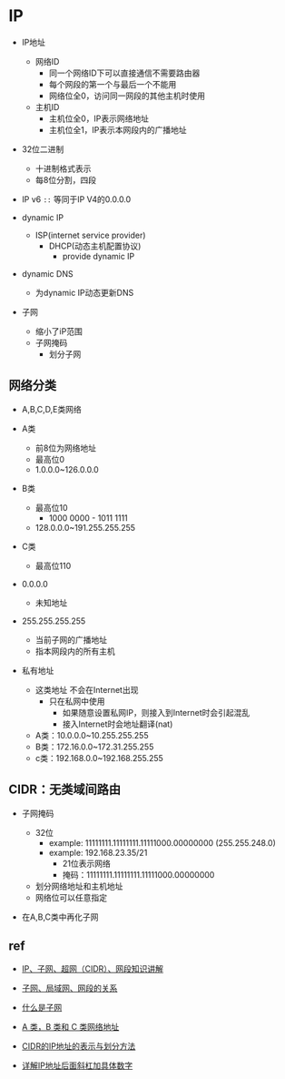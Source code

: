 # IP

+ IP地址
    + 网络ID
        + 同一个网络ID下可以直接通信不需要路由器
        + 每个网段的第一个与最后一个不能用
        + 网络位全0，访问同一网段的其他主机时使用
    + 主机ID
        + 主机位全0，IP表示网络地址
        + 主机位全1，IP表示本网段内的广播地址

+ 32位二进制
    + 十进制格式表示
    + 每8位分割，四段


+  IP v6 `::` 等同于IP V4的0.0.0.0


+ dynamic IP
    + ISP(internet service provider)
        + DHCP(动态主机配置协议)
            + provide dynamic IP

+ dynamic DNS
    + 为dynamic IP动态更新DNS

+ 子网
    + 缩小了iP范围
    + 子网掩码
        + 划分子网

## 网络分类

+ A,B,C,D,E类网络
+ A类
    + 前8位为网络地址
    + 最高位0
    + 1.0.0.0~126.0.0.0

+ B类
    + 最高位10
        + 1000 0000 - 1011 1111
    + 128.0.0.0~191.255.255.255

+ C类
    + 最高位110

+ 0.0.0.0
    + 未知地址

+ 255.255.255.255
    + 当前子网的广播地址
    + 指本网段内的所有主机

+ 私有地址
    + 这类地址 不会在Internet出现
        + 只在私网中使用
            + 如果随意设置私网IP，则接入到Internet时会引起混乱
            + 接入Internet时会地址翻译(nat)
    + A类：10.0.0.0~10.255.255.255
    + B类：172.16.0.0~172.31.255.255
    + c类：192.168.0.0~192.168.255.255
    

## CIDR：无类域间路由

+ 子网掩码
    + 32位
        + example: 11111111.11111111.11111000.00000000 (255.255.248.0)
        + example: 192.168.23.35/21 
            + 21位表示网络
            + 掩码：11111111.11111111.11111000.00000000
    + 划分网络地址和主机地址
    + 网络位可以任意指定

+ 在A,B,C类中再化子网

## ref
+ [IP、子网、超网（CIDR）、网段知识讲解](https://blog.csdn.net/qq_39414668/article/details/79594012)
+ [子网、局域网、网段的关系](https://blog.csdn.net/jeffleo/article/details/54174835) 
+ [什么是子网](https://www.cloudflare.com/zh-cn/learning/network-layer/what-is-a-subnet/)
+ [A 类，B 类和 C 类网络地址](https://segmentfault.com/a/1190000030695900)

+ [CIDR的IP地址的表示与划分方法](https://blog.csdn.net/han156/article/details/77817031)
+ [详解IP地址后面斜杠加具体数字](https://blog.csdn.net/hzhsan/article/details/44100215)


